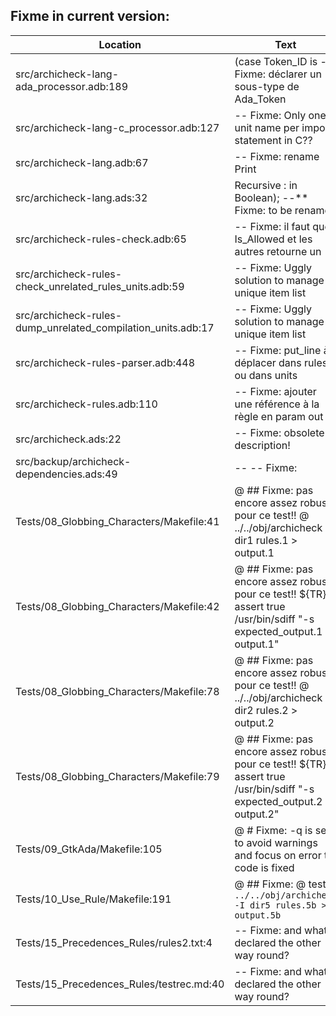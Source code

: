 Fixme in current version:
-------------------------

Location | Text
---------|-----
src/archicheck-lang-ada_processor.adb:189|           (case Token_ID is -- Fixme: déclarer un sous-type de Ada_Token
src/archicheck-lang-c_processor.adb:127|                     -- Fixme: Only one unit name per import statement in C??
src/archicheck-lang.adb:67|            -- Fixme: rename Print
src/archicheck-lang.ads:32|                           Recursive : in Boolean); --** Fixme: to be renamed
src/archicheck-rules-check.adb:65|               -- Fixme: il faut que Is_Allowed et les autres retourne un
src/archicheck-rules-check_unrelated_rules_units.adb:59|   -- Fixme: Uggly solution to manage a unique item list
src/archicheck-rules-dump_unrelated_compilation_units.adb:17|   -- Fixme: Uggly solution to manage a unique item list
src/archicheck-rules-parser.adb:448|         -- Fixme: put_line à déplacer dans rules, ou dans units
src/archicheck-rules.adb:110|      -- Fixme: ajouter une référence à la règle en param out
src/archicheck.ads:22|-- Fixme: obsolete description!
src/backup/archicheck-dependencies.ads:49|--        -- Fixme:
Tests/08_Globbing_Characters/Makefile:41|	@ ## Fixme: pas encore assez robuste pour ce test!! @ ../../obj/archicheck -I dir1 rules.1 > output.1
Tests/08_Globbing_Characters/Makefile:42|	@ ## Fixme: pas encore assez robuste pour ce test!! ${TR} assert true /usr/bin/sdiff "-s expected_output.1 output.1"
Tests/08_Globbing_Characters/Makefile:78|	@ ## Fixme: pas encore assez robuste pour ce test!! @ ../../obj/archicheck -I dir2 rules.2 > output.2
Tests/08_Globbing_Characters/Makefile:79|	@ ## Fixme: pas encore assez robuste pour ce test!! ${TR} assert true /usr/bin/sdiff "-s expected_output.2 output.2"
Tests/09_GtkAda/Makefile:105|	@ # Fixme: -q is set to avoid warnings and focus on error till code is fixed
Tests/10_Use_Rule/Makefile:191|	@ ## Fixme: @ test ! `../../obj/archicheck -I dir5 rules.5b > output.5b`
Tests/15_Precedences_Rules/rules2.txt:4|-- Fixme: and what if declared the other way round?
Tests/15_Precedences_Rules/testrec.md:40|-- Fixme: and what if declared the other way round?
